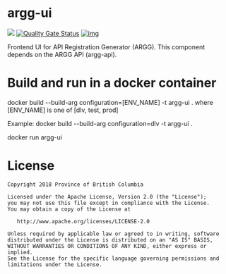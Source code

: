 # argg-ui

<img src="https://github.com/bcgov/argg-ui/workflows/Package%20for%20Dev/badge.svg"></img>
[![Quality Gate Status](https://sonarcloud.io/api/project_badges/measure?project=argg-ui&metric=alert_status)](https://sonarcloud.io/dashboard?id=argg-ui)
[![img](https://img.shields.io/badge/Lifecycle-Dormant-ff7f2a)](https://github.com/bcgov/repomountie/blob/master/doc/lifecycle-badges.md)


Frontend UI for API Registration Generator (ARGG).  This component depends on the 
ARGG API (argg-api).

# Build and run in a docker container

docker build --build-arg configuration=[ENV_NAME] -t argg-ui .
  where [ENV_NAME] is one of [dlv, test, prod]

Example: 
  docker build --build-arg configuration=dlv -t argg-ui .

docker run argg-ui

# License
```
Copyright 2018 Province of British Columbia

Licensed under the Apache License, Version 2.0 (the "License");
you may not use this file except in compliance with the License.
You may obtain a copy of the License at

   http://www.apache.org/licenses/LICENSE-2.0

Unless required by applicable law or agreed to in writing, software
distributed under the License is distributed on an "AS IS" BASIS,
WITHOUT WARRANTIES OR CONDITIONS OF ANY KIND, either express or implied.
See the License for the specific language governing permissions and
limitations under the License.
```
